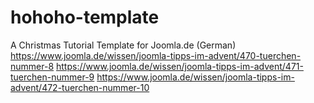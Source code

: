 # hohoho-template
A Christmas Tutorial Template for Joomla.de
(German)
https://www.joomla.de/wissen/joomla-tipps-im-advent/470-tuerchen-nummer-8
https://www.joomla.de/wissen/joomla-tipps-im-advent/471-tuerchen-nummer-9
https://www.joomla.de/wissen/joomla-tipps-im-advent/472-tuerchen-nummer-10
